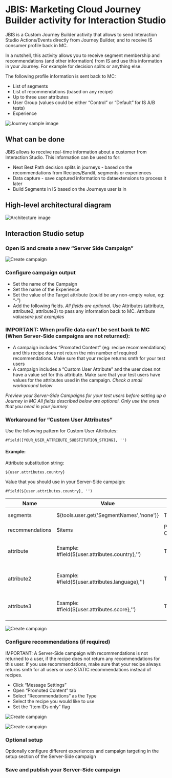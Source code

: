 # JBIS: Marketing Cloud Journey Builder activity for Interaction Studio

JBIS is a Custom Journey Builder activity that allows to send Interaction Studio Actions/Events directly from Journey Builder, and to receive IS consumer profile back in MC. 

In a nutshell, this activity allows you to receive segment membership and recommendations (and other information) from IS and use this information in your Journey. For example for decision splits or anything else.

The following profile information is sent back to MC:
* List of segments
* List of recommendations (based on any recipe)
* Up to three user attributes
* User Group (values could be either “Control” or “Default” for IS A/B tests)
* Experience

![Journey sample image](public/img/opener.png)


## What can be done

JBIS allows to receive real-time information about a customer from Interaction Studio. This information can be used to for:

* Next Best Path decision splits in journeys - based on the recommendations from Recipes/Bandit, segments or experiences
* Data capture - save captured information to dataextensions to process it later
* Build Segments in IS based on the Journeys user is in


## High-level architectural diagram

![Architecture image](public/img/architecture.png)



## Interaction Studio setup

### Open IS and create a new “Server Side Campaign”

![Create campaign](public/img/ss_campaign.png)

### Configure campaign output

* Set the name of the Campaign
* Set the name of the Experience
* Set the value of the Target attribute (could be any non-empty value, eg: “-”) 
* Add the following fields. _All fields are optional_. Use Attributes (attribute, attribute2, attribute3) to pass any information back to MC. *Attribute valuesare just examples*

### IMPORTANT: When profile data can't be sent back to MC (When Server-Side campaigns are not returned):

* A campaign includes “Promoted Content” (eg: recipe recommendations) and this recipe does not return the min number of required recommendations. Make sure that your recipe returns smth for your test users
* A campaign includes a “Custom User Attribute” and the user does not have a value set for this attribute. Make sure that your test users have values for the attributes used in the campaign. _*Check a small workaround below*_

*Preview your Server-Side Campaigns for your test users before setting up a Journey in MC* 
*All fields described below are optional. Only use the ones that you need in your journey*

### Workaround for “Custom User Attributes”

Use the following pattern for Custom User Attributes:

`#field([YOUR_USER_ATTRIBUTE_SUBSTITUTION_STRING], '')`

#### Example:

Attribute substitution string: 

`${user.attributes.country}`

Value that you should use in your Server-Side campaign: 

`#field(${user.attributes.country}, '')`

Name | Value | Type | Description
--- | --- | --- | ---
segments | ${tools.user.get('SegmentNames','none')} | Text | Comma separated list of segments.
recommendations | $items | Promoted Content | Comma separated list of recommended item IDs
attribute | Example: #field(${user.attributes.country},'') | Text | Any attribute. Use "Dynamic" attribute selector menu. EG: ${user.attributes.country}
attribute2 | Example: #field(${user.attributes.language},'') | Text | Any attribute. Use "Dynamic" attribute selector menu. EG: ${user.attributes.country}
attribute3 | Example: #field(${user.attributes.score},'') | Text | Any attribute. Use "Dynamic" attribute selector menu. EG: ${user.attributes.country}

![Create campaign](public/img/ss_campaign_setup.png)

### Configure recommendations (if required)

IMPORTANT: A Server-Side campaign with recommendations is not returned to a user, if the recipe does not return any recommendations for this user. If you use recommendations, make sure that your recipe always returns smth for all users or use STATIC recommendations instead of recipes.

* Click “Message Settings”
* Open “Promoted Content” tab
* Select “Recommendations” as the Type
* Select the recipe you would like to use
* Set the “Item IDs only” flag

![Create campaign](public/img/recs_mess_settings.png)

![Create campaign](public/img/recs_recipe.png)

### Optional setup

Optionally configure different experiences and campaign targeting in the setup section of the Server-Side campaign

### Save and publish your Server-Side campaign
